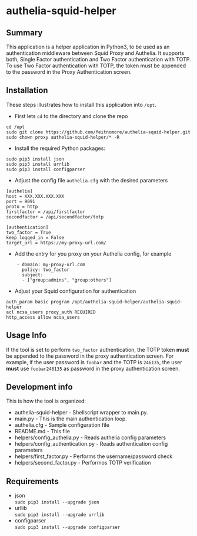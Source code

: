 <!--- Filename: README.md
  --- Author: Marcelo Feitoza Parisi
  --- 
  --- Description: Readme file for
  --- authelia-squid-helper tool.
  ---  
  --- ###########################
  --- # DISCLAIMER - IMPORTANT! #
  --- ###########################
  --- 
  --- Stuff found here was built as a
  --- Proof-Of-Concept or Study material
  --- and should not be considered
  --- production ready!
  --- 
  --- USE WITH CARE!
--->

# authelia-squid-helper

## Summary
This application is a helper application in Python3, to be used as an authentication middleware between Squid Proxy and Authelia.
It supports both, Single Factor authentication and Two Factor authentication with TOTP. To use Two Factor authentication with TOTP, 
the token must be appended to the password in the Proxy Authentication screen.

## Installation
These steps illustrates how to install this application into `/opt`.

* First lets `cd` to the directory and clone the repo
```
cd /opt
sudo git clone https://github.com/feitnomore/authelia-squid-helper.git
sudo chown proxy authelia-squid-helper/* -R
```

* Install the required Python packages:
```
sudo pip3 install json
sudo pip3 install urrlib
sudo pip3 install configparser
```

* Adjust the config file `authelia.cfg` with the desired parameters
```
[authelia]
host = XXX.XXX.XXX.XXX
port = 9091
proto = http
firstfactor = /api/firstfactor
secondfactor = /api/secondfactor/totp

[authentication]
two_factor = True
keep_logged_in = False
target_url = https://my-proxy-url.com/
```

* Add the entry for you proxy on your Authelia config, for example
```
    - domain: my-proxy-url.com
      policy: two_factor
      subject:
      - ["group:admins", "group:others"]
```

* Adjust your Squid configuration for authentication
```
auth_param basic program /opt/authelia-squid-helper/authelia-squid-helper
acl ncsa_users proxy_auth REQUIRED
http_access allow ncsa_users
```

## Usage Info
If the tool is set to perform `two_factor` authentication, the TOTP token **must** be appended to the password in the proxy authentication screen. For example, if the user password is `foobar` and the TOTP is `246135`, the user **must** use `foobar246135` as password in the proxy authentication screen.

## Development info
This is how the tool is organized:
* authelia-squid-helper - Shellscript wrapper to main.py.  
* main.py - This is the main authentication loop.  
* authelia.cfg - Sample configuration file
* README.md - This file
* helpers/config_authelia.py - Reads authelia config parameters
* helpers/config_authentication.py - Reads authentication config parameters
* helpers/first_factor.py - Performs the username/password check
* helpers/second_factor.py - Performos TOTP verification


## Requirements
* json  
  `sudo pip3 install --upgrade json`
* urllib  
  `sudo pip3 install --upgrade urrlib`
* configparser  
  `sudo pip3 install --upgrade configparser`
